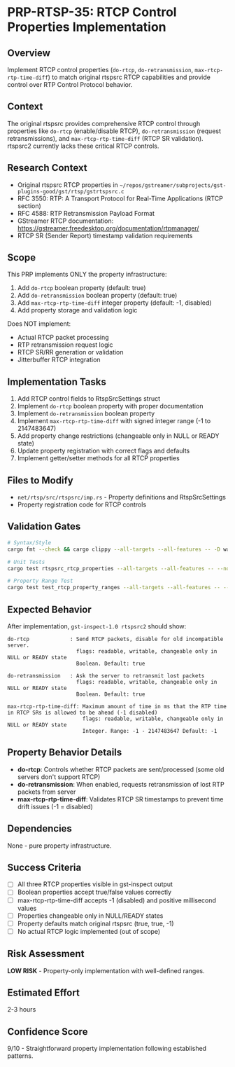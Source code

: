# PRP-RTSP-35: RTCP Control Properties Implementation

## Overview
Implement RTCP control properties (`do-rtcp`, `do-retransmission`, `max-rtcp-rtp-time-diff`) to match original rtspsrc RTCP capabilities and provide control over RTP Control Protocol behavior.

## Context
The original rtspsrc provides comprehensive RTCP control through properties like `do-rtcp` (enable/disable RTCP), `do-retransmission` (request retransmissions), and `max-rtcp-rtp-time-diff` (RTCP SR validation). rtspsrc2 currently lacks these critical RTCP controls.

## Research Context
- Original rtspsrc RTCP properties in `~/repos/gstreamer/subprojects/gst-plugins-good/gst/rtsp/gstrtspsrc.c`
- RFC 3550: RTP: A Transport Protocol for Real-Time Applications (RTCP section)
- RFC 4588: RTP Retransmission Payload Format  
- GStreamer RTCP documentation: https://gstreamer.freedesktop.org/documentation/rtpmanager/
- RTCP SR (Sender Report) timestamp validation requirements

## Scope
This PRP implements ONLY the property infrastructure:
1. Add `do-rtcp` boolean property (default: true)
2. Add `do-retransmission` boolean property (default: true) 
3. Add `max-rtcp-rtp-time-diff` integer property (default: -1, disabled)
4. Add property storage and validation logic

Does NOT implement:
- Actual RTCP packet processing
- RTP retransmission request logic
- RTCP SR/RR generation or validation
- Jitterbuffer RTCP integration

## Implementation Tasks
1. Add RTCP control fields to RtspSrcSettings struct
2. Implement `do-rtcp` boolean property with proper documentation
3. Implement `do-retransmission` boolean property
4. Implement `max-rtcp-rtp-time-diff` with signed integer range (-1 to 2147483647)
5. Add property change restrictions (changeable only in NULL or READY state)
6. Update property registration with correct flags and defaults
7. Implement getter/setter methods for all RTCP properties

## Files to Modify
- `net/rtsp/src/rtspsrc/imp.rs` - Property definitions and RtspSrcSettings
- Property registration code for RTCP controls

## Validation Gates
```bash
# Syntax/Style
cargo fmt --check && cargo clippy --all-targets --all-features -- -D warnings

# Unit Tests
cargo test rtspsrc_rtcp_properties --all-targets --all-features -- --nocapture

# Property Range Test
cargo test test_rtcp_property_ranges --all-targets --all-features -- --nocapture
```

## Expected Behavior
After implementation, `gst-inspect-1.0 rtspsrc2` should show:
```
do-rtcp             : Send RTCP packets, disable for old incompatible server.
                      flags: readable, writable, changeable only in NULL or READY state  
                      Boolean. Default: true

do-retransmission   : Ask the server to retransmit lost packets
                      flags: readable, writable, changeable only in NULL or READY state
                      Boolean. Default: true

max-rtcp-rtp-time-diff: Maximum amount of time in ms that the RTP time in RTCP SRs is allowed to be ahead (-1 disabled)
                        flags: readable, writable, changeable only in NULL or READY state
                        Integer. Range: -1 - 2147483647 Default: -1
```

## Property Behavior Details
- **do-rtcp**: Controls whether RTCP packets are sent/processed (some old servers don't support RTCP)
- **do-retransmission**: When enabled, requests retransmission of lost RTP packets from server
- **max-rtcp-rtp-time-diff**: Validates RTCP SR timestamps to prevent time drift issues (-1 = disabled)

## Dependencies
None - pure property infrastructure.

## Success Criteria
- [ ] All three RTCP properties visible in gst-inspect output
- [ ] Boolean properties accept true/false values correctly
- [ ] max-rtcp-rtp-time-diff accepts -1 (disabled) and positive millisecond values
- [ ] Properties changeable only in NULL/READY states  
- [ ] Property defaults match original rtspsrc (true, true, -1)
- [ ] No actual RTCP logic implemented (out of scope)

## Risk Assessment
**LOW RISK** - Property-only implementation with well-defined ranges.

## Estimated Effort
2-3 hours

## Confidence Score
9/10 - Straightforward property implementation following established patterns.